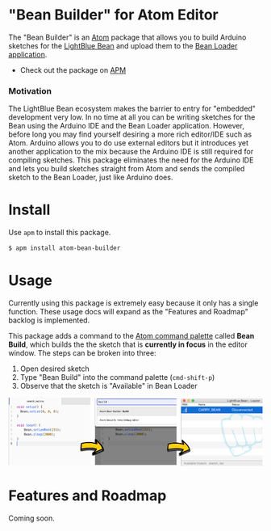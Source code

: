 # "Bean Builder" for Atom Editor

The "Bean Builder" is an [Atom](https://atom.io/) package that allows you to build Arduino sketches for the [LightBlue Bean](https://punchthrough.com/bean/) and upload them to the [Bean Loader application](https://punchthrough.com/bean/guides/getting-started/os-x/).

* Check out the package on [APM](https://atom.io/packages/atom-bean-builder)

### Motivation

The LightBlue Bean ecosystem makes the barrier to entry for "embedded" development very low. In no time at all you can be writing sketches for the Bean using the Arduino IDE and the Bean Loader application. However, before long you may find yourself desiring a more rich editor/IDE such as Atom. Arduino allows you to do use external editors but it introduces yet another application to the mix because the Arduino IDE is still required for compiling sketches. This package eliminates the need for the Arduino IDE and lets you build sketches straight from Atom and sends the compiled sketch to the Bean Loader, just like Arduino does.

# Install

Use `apm` to install this package.

```bash
$ apm install atom-bean-builder
```

# Usage

Currently using this package is extremely easy because it only has a single function. These usage docs will expand as the "Features and Roadmap" backlog is implemented.

This package adds a command to the [Atom command palette](https://github.com/atom/command-palette) called **Bean Build**, which builds the the sketch that is **currently in focus** in the editor window. The steps can be broken into three:

1. Open desired sketch
2. Type "Bean Build" into the command palette (`cmd-shift-p`)
3. Observe that the sketch is "Available" in Bean Loader

![](https://github.com/swstack/atom-bean-builder/blob/master/resources/build-flow.png)

# Features and Roadmap

Coming soon.
